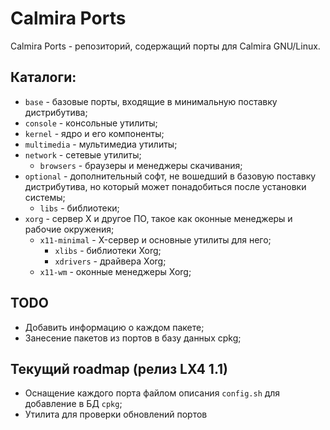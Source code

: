 # Calmira Ports

Calmira Ports - репозиторий, содержащий порты для Calmira GNU/Linux.

## Каталоги:
* `base` - базовые порты, входящие в минимальную поставку дистрибутива;
* `console` - консольные утилиты;
* `kernel` - ядро и его компоненты;
* `multimedia` - мультимедиа утилиты;
* `network` - сетевые утилиты;
	* `browsers` - браузеры и менеджеры скачивания;
* `optional` - дополнительный софт, не вошедший в базовую поставку дистрибутива, но который может понадобиться после установки системы;
	* `libs` - библиотеки;
* `xorg` - сервер X и другое ПО, такое как оконные менеджеры и рабочие окружения;
	* `x11-minimal` - X-сервер и основные утилиты для него;
		* `xlibs` - библиотеки Xorg;
		* `xdrivers` - драйвера Xorg;
	* `x11-wm` - оконные менеджеры Xorg;

## TODO
* Добавить информацию о каждом пакете;
* Занесение пакетов из портов в базу данных cpkg;

## Текущий roadmap (релиз LX4 1.1)
* Оснащение каждого порта файлом описания `config.sh` для добавление в БД `cpkg`;
* Утилита для проверки обновлений портов
